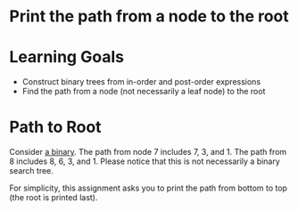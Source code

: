 # Print the path from a node to the root

Learning Goals
==============

* Construct binary trees from in-order and post-order expressions
* Find the path from a node (not necessarily a leaf node) to the root

Path to Root
============

Consider [a
binary](https://i1.wp.com/www.techiedelight.com/wp-content/uploads/Root-To-Leaf-Paths.png?resize=323%2C338&ssl=1). The
path from node 7 includes 7, 3, and 1. The path from 8 includes 8, 6,
3, and 1. Please notice that this is not necessarily a binary search
tree.

For simplicity, this assignment asks you to print the path from bottom to top (the root is printed last).
